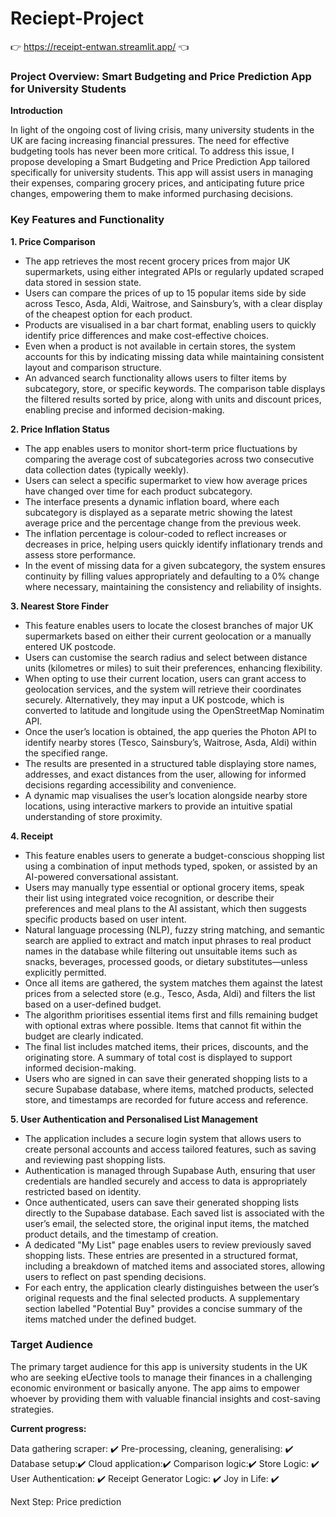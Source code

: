 # Reciept-Project

👉 https://receipt-entwan.streamlit.app/ 👈

### Project Overview: Smart Budgeting and Price Prediction App for University Students

**Introduction**

In light of the ongoing cost of living crisis, many university students in the UK are facing
increasing financial pressures. The need for effective budgeting tools has never been more
critical. To address this issue, I propose developing a Smart Budgeting and Price Prediction
App tailored specifically for university students. This app will assist users in managing their
expenses, comparing grocery prices, and anticipating future price changes, empowering them
to make informed purchasing decisions. 

### Key Features and Functionality

**1. Price Comparison**

* The app retrieves the most recent grocery prices from major UK supermarkets, using either integrated APIs or regularly updated scraped data stored in session state.
* Users can compare the prices of up to 15 popular items side by side across Tesco, Asda, Aldi, Waitrose, and Sainsbury’s, with a clear display of the cheapest option for each product.
* Products are visualised in a bar chart format, enabling users to quickly identify price differences and make cost-effective choices.
* Even when a product is not available in certain stores, the system accounts for this by indicating missing data while maintaining consistent layout and comparison structure.
* An advanced search functionality allows users to filter items by subcategory, store, or specific keywords. The comparison table displays the filtered results sorted by price, along with units and discount prices, enabling precise and informed decision-making.

**2. Price Inflation Status**

* The app enables users to monitor short-term price fluctuations by comparing the average cost of subcategories across two consecutive data collection dates (typically weekly).
* Users can select a specific supermarket to view how average prices have changed over time for each product subcategory.
* The interface presents a dynamic inflation board, where each subcategory is displayed as a separate metric showing the latest average price and the percentage change from the previous week.
* The inflation percentage is colour-coded to reflect increases or decreases in price, helping users quickly identify inflationary trends and assess store performance.
* In the event of missing data for a given subcategory, the system ensures continuity by filling values appropriately and defaulting to a 0% change where necessary, maintaining the consistency and reliability of insights.

**3. Nearest Store Finder**

* This feature enables users to locate the closest branches of major UK supermarkets based on either their current geolocation or a manually entered UK postcode.
* Users can customise the search radius and select between distance units (kilometres or miles) to suit their preferences, enhancing flexibility.
* When opting to use their current location, users can grant access to geolocation services, and the system will retrieve their coordinates securely. Alternatively, they may input a UK postcode, which is converted to latitude and longitude using the OpenStreetMap Nominatim API.
* Once the user’s location is obtained, the app queries the Photon API to identify nearby stores (Tesco, Sainsbury’s, Waitrose, Asda, Aldi) within the specified range.
* The results are presented in a structured table displaying store names, addresses, and exact distances from the user, allowing for informed decisions regarding accessibility and convenience.
* A dynamic map visualises the user’s location alongside nearby store locations, using interactive markers to provide an intuitive spatial understanding of store proximity.

**4. Receipt**

* This feature enables users to generate a budget-conscious shopping list using a combination of input methods typed, spoken, or assisted by an AI-powered conversational assistant.
* Users may manually type essential or optional grocery items, speak their list using integrated voice recognition, or describe their preferences and meal plans to the AI assistant, which then suggests specific products based on user intent.
* Natural language processing (NLP), fuzzy string matching, and semantic search are applied to extract and match input phrases to real product names in the database while filtering out unsuitable items such as snacks, beverages, processed goods, or dietary substitutes—unless explicitly permitted.
* Once all items are gathered, the system matches them against the latest prices from a selected store (e.g., Tesco, Asda, Aldi) and filters the list based on a user-defined budget.
* The algorithm prioritises essential items first and fills remaining budget with optional extras where possible. Items that cannot fit within the budget are clearly indicated.
* The final list includes matched items, their prices, discounts, and the originating store. A summary of total cost is displayed to support informed decision-making.
* Users who are signed in can save their generated shopping lists to a secure Supabase database, where items, matched products, selected store, and timestamps are recorded for future access and reference.

**5. User Authentication and Personalised List Management**

* The application includes a secure login system that allows users to create personal accounts and access tailored features, such as saving and reviewing past shopping lists.
* Authentication is managed through Supabase Auth, ensuring that user credentials are handled securely and access to data is appropriately restricted based on identity.
* Once authenticated, users can save their generated shopping lists directly to the Supabase database. Each saved list is associated with the user’s email, the selected store, the original input items, the matched product details, and the timestamp of creation.
* A dedicated "My List" page enables users to review previously saved shopping lists. These entries are presented in a structured format, including a breakdown of matched items and associated stores, allowing users to reflect on past spending decisions.
* For each entry, the application clearly distinguishes between the user’s original requests and the final selected products. A supplementary section labelled "Potential Buy" provides a concise summary of the items matched under the defined budget.

### Target Audience

The primary target audience for this app is university students in the UK who are seeking
eƯective tools to manage their finances in a challenging economic environment or basically anyone. The app aims
to empower whoever by providing them with valuable financial insights and cost-saving
strategies. 


**Current progress:**

Data gathering scraper: ✔️
Pre-processing, cleaning, generalising: ✔️
Database setup:✔️
Cloud application:✔️
Comparison logic:✔️
Store Logic: ✔️
User Authentication: ✔️
Receipt Generator Logic: ✔️
Joy in Life: ✔️

Next Step:
Price prediction
